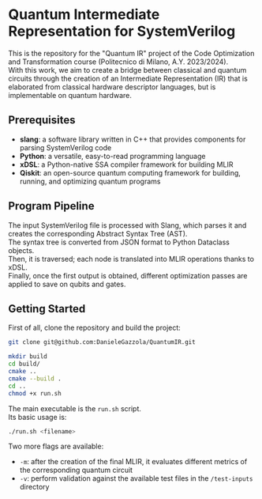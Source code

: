 # Quantum Intermediate Representation for SystemVerilog

This is the repository for the "Quantum IR" project of the Code Optimization and Transformation course (Politecnico di Milano, A.Y. 2023/2024). \
With this work, we aim to create a bridge between classical and quantum circuits through the creation of an Intermediate Representation (IR) that is elaborated from classical hardware descriptor languages, but is implementable on quantum hardware. 

## Prerequisites

- **slang**: a software library written in C++ that provides components for parsing SystemVerilog code
- **Python**: a versatile, easy-to-read programming language
- **xDSL**: a Python-native SSA compiler framework for building MLIR
- **Qiskit**: an open-source quantum computing framework for building, running, and optimizing quantum programs

## Program Pipeline

The input SystemVerilog file is processed with Slang, which parses it and creates the corresponding Abstract Syntax Tree (AST). \
The syntax tree is converted from JSON format to Python Dataclass objects. \
Then, it is traversed; each node is translated into MLIR operations thanks to xDSL. \
Finally, once the first output is obtained, different optimization passes are applied to save on qubits and gates.

## Getting Started

First of all, clone the repository and build the project:

```bash
git clone git@github.com:DanieleGazzola/QuantumIR.git

mkdir build
cd build/
cmake ..
cmake --build .
cd ..
chmod +x run.sh
```

The main executable is the `run.sh` script. \
Its basic usage is:
```bash
./run.sh <filename>
```

Two more flags are available:
- `-m`: after the creation of the final MLIR, it evaluates different metrics of the corresponding quantum circuit
- `-v`: perform validation against the available test files in the `/test-inputs` directory
